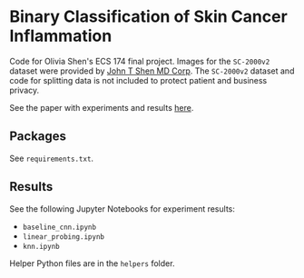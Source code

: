 # Binary Classification of Skin Cancer Inflammation

Code for Olivia Shen's ECS 174 final project. Images for the `SC-2000v2` dataset were provided by [John T Shen MD Corp](https://www.shendermatology.com). The `SC-2000v2` dataset and code for splitting data is not included to protect patient and business privacy.

See the paper with experiments and results [here](https://drive.google.com/file/d/1QgBwEpoBxuFDCA7sYrppjSK4d822T0za/view).

## Packages
See `requirements.txt`.

## Results

See the following Jupyter Notebooks for experiment results:
- `baseline_cnn.ipynb`
- `linear_probing.ipynb`
- `knn.ipynb`

Helper Python files are in the `helpers` folder.
